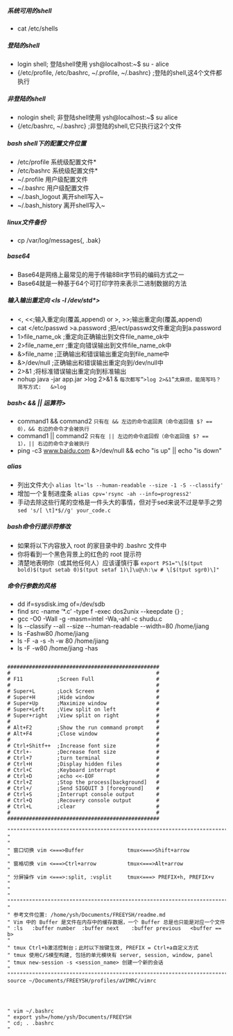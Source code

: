 ##### 系统可用的shell
+ cat /etc/shells

##### 登陆的shell
+ login shell; 登陆shell使用 ysh@localhost:~$ su - alice
+ {/etc/profile, /etc/bashrc, ~/.profile, ~/.bashrc} ;登陆的shell,这4个文件都执行

##### 非登陆的shell
+ nologin shell; 非登陆shell使用 ysh@localhost:~$ su alice
+ {/etc/bashrc, ~/.bashrc} ;非登陆的shell,它只执行这2个文件

##### bash shell下的配置文件位置
+ /etc/profile    系统级配置文件*
+ /etc/bashrc     系统级配置文件*
+ ~/.profile      用户级配置文件
+ ~/.bashrc       用户级配置文件
+ ~/.bash_logout  离开shell写入~
+ ~/.bash_history 离开shell写入~

##### linux文件备份 
+ cp /var/log/messages{, .bak}

##### base64
+ Base64是网络上最常见的用于传输8Bit字节码的编码方式之一
+ Base64就是一种基于64个可打印字符来表示二进制数据的方法

##### 输入输出重定向 <ls -l  /dev/std*>
+ <, <<;输入重定向(覆盖,append) or >, >>;输出重定向(覆盖,append)
+ cat </etc/passwd >a.password ;把/ect/passwd文件重定向到a.password
+ 1>file_name_ok  ;重定向正确输出到文件file_name_ok中
+ 2>file_name_err ;重定向错误输出到文件file_name_ok中
+ &>file_name     ;正确输出和错误输出重定向到file_name中
+ &>/dev/null     ;正确输出和错误输出重定向到/dev/null中
+ 2>&1            ;将标准错误输出重定向到标准输出
+ nohup java -jar app.jar >log 2>&1 &
`每次都写”>log 2>&1”太麻烦，能简写吗？ 简写方式:   &>log`

##### bash< && || 运算符>
+ command1 && command2
`只有在 && 左边的命令返回真（命令返回值 $? == 0），&& 右边的命令才会被执行`
+ command1 || command2
`只有在 || 左边的命令返回假（命令返回值 $? == 1），|| 右边的命令才会被执行`
+ ping -c3 www.baidu.com &>/dev/null && echo "is up" || echo "is down"

##### alias
+ 列出文件大小
    `alias lt='ls --human-readable --size -1 -S --classify'`
+ 增加一个复制进度条
    `alias cpv='rsync -ah --info=progress2'`
+ 手动去除这些行尾的空格是一件头大的事情，但对于sed来说不过是举手之劳
 `sed 's/[ \t]*$//g' your_code.c`

##### bash命令行提示符修改
+ 如果将以下内容放入 root 的家目录中的 .bashrc 文件中
+ 你将看到一个黑色背景上的红色的 root 提示符
+ 清楚地表明你（或其他任何人）应该谨慎行事
`export PS1="\[$(tput bold)$(tput setab 0)$(tput setaf 1)\]\u@\h:\w # \[$(tput sgr0)\]"`

##### 命令行参数的风格
+ dd if=sysdisk.img of=/dev/sdb
+ find src -name ’*.c’ -type f -exec dos2unix --keepdate {} \;
+ gcc -O0 -Wall -g -masm=intel -Wa,-ahl -c shudu.c
+ ls --classify --all --size --human-readable --width=80 /home/jiang 
+ ls -Fashw80 /home/jiang
+ ls -F -a -s -h -w 80 /home/jiang
+ ls -F -w80 /home/jiang -has




```note 

#################################################
#                                               #
# F11			;Screen Full                    #
#                                               #
# Super+L		;Lock Screen                    #
# Super+H		;Hide window                    #
# Super+Up		;Maximize window                #
# Super+Left	;View split on left             #
# Super+right	;View split on right            #
#                                               #
# Alt+F2		;Show the run command prompt    #
# Alt+F4		;Close window                   # 
#                                               #
# Ctrl+Shitf++	;Increase font size             #
# Ctrl+-		;Decrease font size             #
# Ctrl+7		;turn terminal                  #
# Ctrl+H		;Display hidden files           #
# Ctrl+C		;Keyboard interrupt             #
# Ctrl+D		;echo <<-EOF                    #
# Ctrl+Z        ;Stop the process[background]   #   
# Ctrl+/        ;Send SIGQUIT 3 [foreground]    #
# Ctrl+S        ;Interrupt console output       #
# Ctrl+Q        ;Recovery console output        #
# Ctrl+L        ;clear                          #
#                                               #
#################################################

""""""""""""""""""""""""""""""""""""""""""""""""""""""""""""""""""""""""""
"                                                                        "
" 窗口切换 vim <===>Buffer              tmux<===>Shift+arrow              "
" 窗格切换 vim <===>Ctrl+arrow          tmux<===>Alt+arrow                "
" 分屏操作 vim <===>:split, :vsplit     tmux<===> PREFIX+h, PREFIX+v      "
"                                                                        "
""""""""""""""""""""""""""""""""""""""""""""""""""""""""""""""""""""""""""
" 
" 参考文件位置: /home/ysh/Documents/FREEYSH/readme.md
" Vim 中的 Buffer 是文件在内存中的缓存数据，一个 Buffer 总是也只能是对应一个文件
" :ls   :buffer number  :buffer next    :buffer previous   <buffer == b> 
"
" tmux Ctrl+b激活控制台；此时以下按键生效, PREFIX = Ctrl+a自定义方式
" tmux 使用C/S模型构建, 包括的单元模块有 server, session, window, panel
" tmux new-session -s <session_name> 创建一个新的会话
" 
""""""""""""""""""""""""""""""""""""""""""""""""""""""""""""""""""""""""""
source ~/Documents/FREEYSH/profiles/aVIMRC/vimrc  
  



" vim ~/.bashrc
" export ysh=/home/ysh/Documents/FREEYSH
" cd; . .bashrc
"
```


